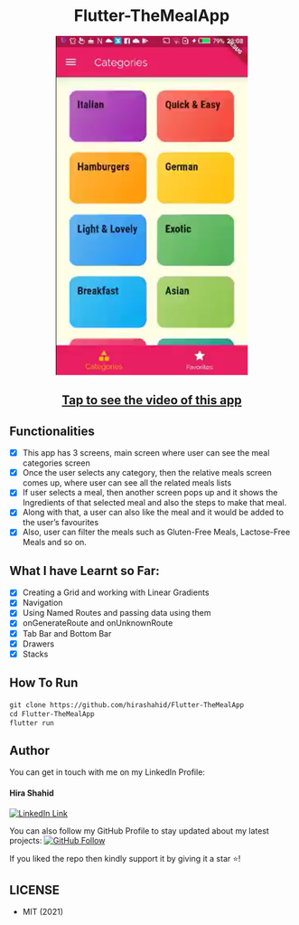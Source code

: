 <h1 align="center">Flutter-TheMealApp</h1>
<a href="#">
  <div align="center" >
    <img src="ss.png" height = '600'/>
  </div>
</a>

## <h2 align = "center"> [Tap to see the video of this app](https://hirashahid.thecloudsoft.com/flutter-themealapp/)</h2>

## Functionalities
- [x] This app has 3 screens, main screen where user can see the meal categories screen 
- [x] Once the user selects any category, then the relative meals screen comes up, where user can see all the related meals lists 
- [x] If user selects a meal, then another screen pops up and it shows the Ingredients of that selected meal and also the steps to make that meal. 
- [x] Along with that, a user can also like the meal and it would be added to the user’s favourites 
- [x] Also, user can filter the meals such as Gluten-Free Meals, Lactose-Free Meals and so on.

## What I have Learnt so Far:
- [x] Creating a Grid and working with Linear Gradients 
- [x] Navigation 
- [x] Using Named Routes and passing data using them
- [x] onGenerateRoute and onUnknownRoute
- [x] Tab Bar and Bottom Bar
- [x] Drawers 
- [x] Stacks

## How To Run
```
git clone https://github.com/hirashahid/Flutter-TheMealApp
cd Flutter-TheMealApp
flutter run
```

## Author
You can get in touch with me on my LinkedIn Profile:

#### Hira Shahid
[![LinkedIn Link](https://img.shields.io/badge/Connect-thehirashahid-blue.svg?logo=linkedin&longCache=true&style=social&label=Connect
)](https://www.linkedin.com/in/thehirashahid)

You can also follow my GitHub Profile to stay updated about my latest projects: [![GitHub Follow](https://img.shields.io/badge/Connect-hirashahid-blue.svg?logo=Github&longCache=true&style=social&label=Follow)](https://github.com/hirashahid)

If you liked the repo then kindly support it by giving it a star ⭐!

## LICENSE
- MIT (2021)

